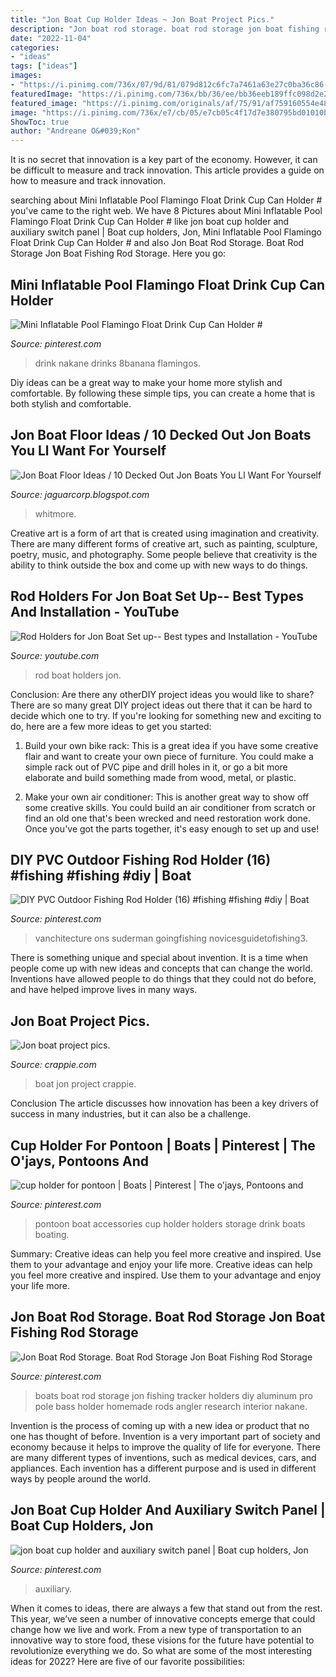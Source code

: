 ```yaml
---
title: "Jon Boat Cup Holder Ideas ~ Jon Boat Project Pics."
description: "Jon boat rod storage. boat rod storage jon boat fishing rod storage"
date: "2022-11-04"
categories:
- "ideas"
tags: ["ideas"]
images:
- "https://i.pinimg.com/736x/07/9d/81/079d812c6fc7a7461a63e27c0ba36c86--boat-rod-holders-boat-storage.jpg"
featuredImage: "https://i.pinimg.com/736x/bb/36/ee/bb36eeb189ffc098d2e29f4c7913411a.jpg"
featured_image: "https://i.pinimg.com/originals/af/75/91/af759160554e48e9b1d6f28635bd1142.jpg"
image: "https://i.pinimg.com/736x/e7/cb/05/e7cb05c4f17d7e380795bd01010b923c.jpg"
ShowToc: true
author: "Andreane O&#039;Kon"
---
```



It is no secret that innovation is a key part of the economy. However, it can be difficult to measure and track innovation. This article provides a guide on how to measure and track innovation.

	

		
searching about Mini Inflatable Pool Flamingo Float Drink Cup Can Holder # you've came to the right web. We have 8 Pictures about Mini Inflatable Pool Flamingo Float Drink Cup Can Holder # like jon boat cup holder and auxiliary switch panel | Boat cup holders, Jon, Mini Inflatable Pool Flamingo Float Drink Cup Can Holder # and also Jon Boat Rod Storage. Boat Rod Storage Jon Boat Fishing Rod Storage. Here you go:
		
    
## Mini Inflatable Pool Flamingo Float Drink Cup Can Holder #

<img loading=lazy src="https://i.pinimg.com/originals/04/88/da/0488da29d166e8226c2f1f7d6dcdbae5.png" onerror="this.onerror=null;this.src='https://tse1.mm.bing.net/th?id=OIP.BIjaKdFm6CJsLx99bc265QHaHa&amp;pid=15.1';" alt="Mini Inflatable Pool Flamingo Float Drink Cup Can Holder #">

_Source: pinterest.com_

>drink nakane drinks 8banana flamingos. 

	

Diy ideas can be a great way to make your home more stylish and comfortable. By following these simple tips, you can create a home that is both stylish and comfortable.

    
## Jon Boat Floor Ideas / 10 Decked Out Jon Boats You Ll Want For Yourself

<img loading=lazy src="https://i.pinimg.com/originals/af/75/91/af759160554e48e9b1d6f28635bd1142.jpg" onerror="this.onerror=null;this.src='https://tse3.mm.bing.net/th?id=OIP.QUMkGXWlEiAww7rFhXfpBgHaJ4&amp;pid=15.1';" alt="Jon Boat Floor Ideas / 10 Decked Out Jon Boats You Ll Want For Yourself">

_Source: jaguarcorp.blogspot.com_

>whitmore. 

	

Creative art is a form of art that is created using imagination and creativity. There are many different forms of creative art, such as painting, sculpture, poetry, music, and photography. Some people believe that creativity is the ability to think outside the box and come up with new ways to do things.

    
## Rod Holders For Jon Boat Set Up-- Best Types And Installation - YouTube

<img loading=lazy src="https://i.ytimg.com/vi/EXSQPpW3Rq0/maxresdefault.jpg" onerror="this.onerror=null;this.src='https://tse4.mm.bing.net/th?id=OIP.gsJQBgq--ZXX9q78fMiIzAHaEK&amp;pid=15.1';" alt="Rod Holders for Jon Boat Set up-- Best types and Installation - YouTube">

_Source: youtube.com_

>rod boat holders jon. 

	

Conclusion: Are there any otherDIY project ideas you would like to share?
There are so many great DIY project ideas out there that it can be hard to decide which one to try. If you're looking for something new and exciting to do, here are a few more ideas to get you started: 
1. Build your own bike rack: This is a great idea if you have some creative flair and want to create your own piece of furniture. You could make a simple rack out of PVC pipe and drill holes in it, or go a bit more elaborate and build something made from wood, metal, or plastic. 

2. Make your own air conditioner: This is another great way to show off some creative skills. You could build an air conditioner from scratch or find an old one that's been wrecked and need restoration work done. Once you've got the parts together, it's easy enough to set up and use!

    
## DIY PVC Outdoor Fishing Rod Holder (16) #fishing #fishing #diy | Boat

<img loading=lazy src="https://i.pinimg.com/736x/e7/cb/05/e7cb05c4f17d7e380795bd01010b923c.jpg" onerror="this.onerror=null;this.src='https://tse1.mm.bing.net/th?id=OIP.lXKvCjXJ6U-GQvJ1fCd2agHaFj&amp;pid=15.1';" alt="DIY PVC Outdoor Fishing Rod Holder (16) #fishing #fishing #diy | Boat">

_Source: pinterest.com_

>vanchitecture ons suderman goingfishing novicesguidetofishing3. 

	

There is something unique and special about invention. It is a time when people come up with new ideas and concepts that can change the world. Inventions have allowed people to do things that they could not do before, and have helped improve lives in many ways.

    
## Jon Boat Project Pics.

<img loading=lazy src="http://www.crappie.com/crappie/attachments/maryland/60692d1303864350-jon-boat-project-pics-picture-001-jpg" onerror="this.onerror=null;this.src='https://tse2.mm.bing.net/th?id=OIP.7op2zCkkTmSYLrQ_vqMxjQHaFj&amp;pid=15.1';" alt="Jon boat project pics.">

_Source: crappie.com_

>boat jon project crappie. 

	

Conclusion
The article discusses how innovation has been a key drivers of success in many industries, but it can also be a challenge.

    
## Cup Holder For Pontoon | Boats | Pinterest | The O&#039;jays, Pontoons And

<img loading=lazy src="https://s-media-cache-ak0.pinimg.com/736x/37/54/ed/3754ed553de37a84440ba0f606ba4817--pontoon-boat-accessories-boating-accessories.jpg" onerror="this.onerror=null;this.src='https://tse3.mm.bing.net/th?id=OIP.ZYeCL56DhSIlLWEqljztdgAAAA&amp;pid=15.1';" alt="cup holder for pontoon | Boats | Pinterest | The o&#039;jays, Pontoons and">

_Source: pinterest.com_

>pontoon boat accessories cup holder holders storage drink boats boating. 

	

Summary: Creative ideas can help you feel more creative and inspired. Use them to your advantage and enjoy your life more.
Creative ideas can help you feel more creative and inspired. Use them to your advantage and enjoy your life more.

    
## Jon Boat Rod Storage. Boat Rod Storage Jon Boat Fishing Rod Storage

<img loading=lazy src="https://i.pinimg.com/736x/07/9d/81/079d812c6fc7a7461a63e27c0ba36c86--boat-rod-holders-boat-storage.jpg" onerror="this.onerror=null;this.src='https://tse2.mm.bing.net/th?id=OIP.dLyUBUuiO6XJctaPTrXfSwHaE7&amp;pid=15.1';" alt="Jon Boat Rod Storage. Boat Rod Storage Jon Boat Fishing Rod Storage">

_Source: pinterest.com_

>boats boat rod storage jon fishing tracker holders diy aluminum pro pole bass holder homemade rods angler research interior nakane. 

	

Invention is the process of coming up with a new idea or product that no one has thought of before. Invention is a very important part of society and economy because it helps to improve the quality of life for everyone. There are many different types of inventions, such as medical devices, cars, and appliances. Each invention has a different purpose and is used in different ways by people around the world.

    
## Jon Boat Cup Holder And Auxiliary Switch Panel | Boat Cup Holders, Jon

<img loading=lazy src="https://i.pinimg.com/736x/bb/36/ee/bb36eeb189ffc098d2e29f4c7913411a.jpg" onerror="this.onerror=null;this.src='https://tse1.mm.bing.net/th?id=OIP.QP6aMbE36siO5kGFqSB21gHaFl&amp;pid=15.1';" alt="jon boat cup holder and auxiliary switch panel | Boat cup holders, Jon">

_Source: pinterest.com_

>auxiliary. 

	

When it comes to ideas, there are always a few that stand out from the rest. This year, we’ve seen a number of innovative concepts emerge that could change how we live and work. From a new type of transportation to an innovative way to store food, these visions for the future have potential to revolutionize everything we do. So what are some of the most interesting ideas for 2022? Here are five of our favorite possibilities:

